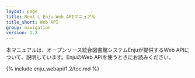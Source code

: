```yaml
---
layout: page
title: Next-L Enju Web APIマニュアル
title_short: Web API
group: navigation
version: 1.2
---
```

本マニュアルは、オープンソース統合図書館システムEnjuが提供するWeb APIについて、説明しています。EnjuのWeb APIを使うときにお読みください。

{% include enju_webapi/1.2/toc.md %}
